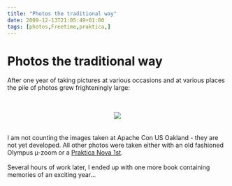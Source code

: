 ```yaml
---
title: "Photos the traditional way"
date: 2009-12-13T21:05:49+01:00
tags: [photos,Freetime,praktica,]
---
```


# Photos the traditional way


After one year of taking pictures at various occasions and at various places the pile of photos grew frighteningly 
large:<br><br><center><br><img src="http://www.isabel-drost.de/Bilder/wordpress/fotostapel.jpg"><br></center><br><br>I 
am not counting the images taken at Apache Con US Oakland - they are not yet developed. All other photos were taken 
either with an old fashioned Olympus µ-zoom or a <a 
href="http://www.praktica-collector.de/153_Praktica_nova.htm">Praktica Nova 1st</a>.<br><br>Several hours of work 
later, I ended up with one more book containing memories of an exciting year...
